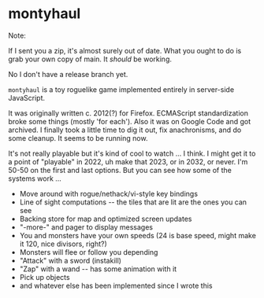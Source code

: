 # montyhaul

Note:

If I sent you a zip, it's almost surely out of date. What you ought to do is grab your own copy
of main. It *should* be working.

No I don't have a release branch yet.

<code>montyhaul</code> is a toy roguelike game implemented entirely in server-side JavaScript.

It was originally written c. 2012(?) for Firefox. ECMAScript standardization broke some things (mostly 'for each'). 
Also it was on Google Code and got archived. I finally took a little time to dig it out, fix anachronisms, and do some cleanup.
It seems to be running now.

It's not really playable but it's kind of cool to watch ... I think. I might get it to a point of "playable" in 
2022, uh make that 2023, or in 2032, or never. I'm 50-50 on the first and last options. But you can see how some of the systems
work ...

* Move around with rogue/nethack/vi-style key bindings
* Line of sight computations -- the tiles that are lit are the ones you can see
* Backing store for map and optimized screen updates
* "-more-" and pager to display messages
* You and monsters have your own speeds (24 is base speed, might make it 120, nice divisors, right?)
* Monsters will flee or follow you depending
* "Attack" with a sword (instakill)
* "Zap" with a wand -- has some animation with it
* Pick up objects
* and whatever else has been implemented since I wrote this

